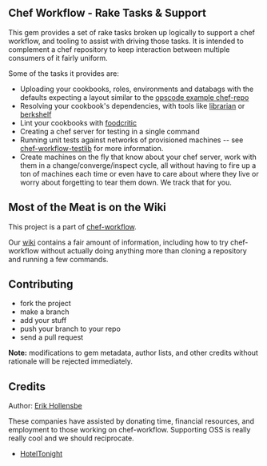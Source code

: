 Chef Workflow - Rake Tasks & Support
------------------------------------

This gem provides a set of rake tasks broken up logically to support a chef
workflow, and tooling to assist with driving those tasks. It is intended to
complement a chef repository to keep interaction between multiple consumers of
it fairly uniform.

Some of the tasks it provides are:

* Uploading your cookbooks, roles, environments and databags with the defaults
  expecting a layout similar to the [opscode example
  chef-repo](https://github.com/opscode/chef-repo)
* Resolving your cookbook's dependencies, with tools like
  [librarian](https://github.com/applicationsonline/librarian) or
  [berkshelf](https://github.com/RiotGames/berkshelf) 
* Lint your cookbooks with [foodcritic](https://github.com/acrmp/foodcritic) 
* Creating a chef server for testing in a single command
* Running unit tests against networks of provisioned machines -- see
  [chef-workflow-testlib](https://github.com/chef-workflow/chef-workflow-testlib)
  for more information.
* Create machines on the fly that know about your chef server, work with them
  in a change/converge/inspect cycle, all without having to fire up a ton of
  machines each time or even have to care about where they live or worry about
  forgetting to tear them down. We track that for you.

Most of the Meat is on the Wiki
-------------------------------

This project is a part of
[chef-workflow](https://github.com/chef-workflow/chef-workflow).

Our [wiki](https://github.com/chef-workflow/chef-workflow/wiki) contains
a fair amount of information, including how to try chef-workflow without
actually doing anything more than cloning a repository and running a few
commands.

Contributing
------------

* fork the project
* make a branch
* add your stuff
* push your branch to your repo
* send a pull request

**Note:** modifications to gem metadata, author lists, and other credits
without rationale will be rejected immediately.

Credits
-------

Author: [Erik Hollensbe](https://github.com/erikh)

These companies have assisted by donating time, financial resources, and
employment to those working on chef-workflow. Supporting OSS is really really
cool and we should reciprocate.

* [HotelTonight](http://www.hoteltonight.com) 
